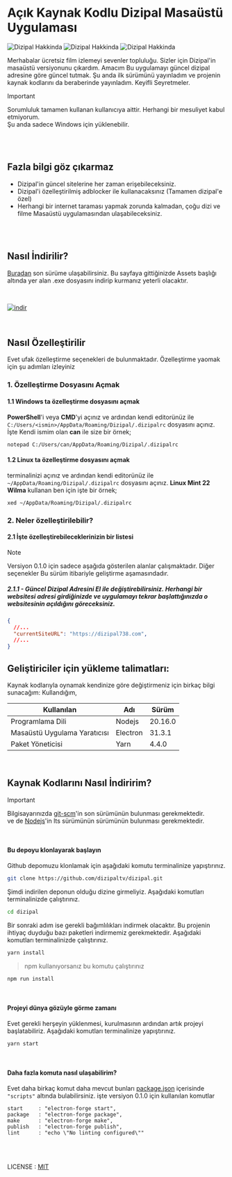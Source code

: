 # Açık Kaynak Kodlu Dizipal Masaüstü Uygulaması

![Dizipal Hakkinda](https://cdn.jsdelivr.net/gh/dizipaltv/assets/pictures/boydan-al-guzum.webp)
![Dizipal Hakkinda](https://cdn.jsdelivr.net/gh/dizipaltv/assets/pictures/arama-cibiki.webp)
![Dizipal Hakkinda](https://cdn.jsdelivr.net/gh/dizipaltv/assets/pictures/hakkinda.webp)

Merhabalar ücretsiz film izlemeyi sevenler topluluğu. Sizler için Dizipal'in masaüstü versiyonunu çıkardım. Amacım Bu uygulamayı güncel dizipal adresine göre güncel tutmak. Şu anda ilk sürümünü yayınladım ve projenin kaynak kodlarını da beraberinde yayınladım. Keyifli Seyretmeler.

> [!IMPORTANT]      
> Sorumluluk tamamen kullanan kullanıcıya aittir. Herhangi bir mesuliyet kabul etmiyorum.     
> Şu anda sadece Windows için yüklenebilir.     


<br /><br />


## Fazla bilgi göz çıkarmaz

- Dizipal'in güncel sitelerine her zaman erişebileceksiniz.
- Dizipal'i özelleştirilmiş adblocker ile kullanacaksınız (Tamamen dizipal'e özel)
- Herhangi bir internet taraması yapmak zorunda kalmadan, çoğu dizi ve filme Masaüstü uygulamasından ulaşabileceksiniz.

<br /><br />


## Nasıl İndirilir?

[Buradan](https://github.com/dizipaltv/dizipal/releases/latest) son sürüme ulaşabilirsiniz. Bu sayfaya gittiğinizde Assets başlığı altında yer alan .exe dosyasını indirip kurmanız yeterli olacaktır.

<br />

[![indir](https://cdn.jsdelivr.net/gh/dizipaltv/assets/pictures/indir.webp)](https://github.com/dizipaltv/dizipal/releases/latest)

<br />


## Nasıl Özelleştirilir
Evet ufak özelleştirme seçenekleri de bulunmaktadır. Özelleştirme yaomak için şu adımları izleyiniz <br />

### 1. Özelleştirme Dosyasını Açmak
#### 1.1 Windows ta özelleştirme dosyasını açmak
**PowerShell**'i veya **CMD**'yi açınız ve ardından kendi editorünüz ile `C:/Users/<ismin>/AppData/Roaming/Dizipal/.dizipalrc` dosyasını açınız.
İşte Kendi ismim olan **can** ile size bir örnek;
```
notepad C:/Users/can/AppData/Roaming/Dizipal/.dizipalrc
```

#### 1.2 Linux ta özelleştirme dosyasını açmak
terminalinizi açınız ve ardından kendi editorünüz ile `~/AppData/Roaming/Dizipal/.dizipalrc` dosyasını açınız.
**Linux Mint 22 Wilma** kullanan ben için işte bir örnek;
```
xed ~/AppData/Roaming/Dizipal/.dizipalrc
```


### 2. Neler özelleştirilebilir?
#### 2.1 İşte özelleştirebileceklerinizin bir listesi

> [!NOTE]     
> Versiyon 0.1.0 için sadece aşağıda gösterilen alanlar çalışmaktadır. Diğer seçenekler Bu sürüm itibariyle geliştirme aşamasındadır.

##### 2.1.1 - Güncel Dizipal Adresini El ile değiştirebilirsiniz. Herhangi bir websitesi adresi girdiğinizde ve uygulamayı tekrar başlattığınızda o websitesinin açıldığını göreceksiniz.
```json
{
  //...
  "currentSiteURL": "https://dizipal738.com",
  //...
}
```



## Geliştiriciler için yükleme talimatları:

Kaynak kodlarıyla oynamak kendinize göre değiştirmeniz için birkaç bilgi sunacağım: Kullandığım,

| Kullanılan                   | Adı      | Sürüm   |
|------------------------------| -------- | ------- |
| Programlama Dili             | Nodejs   | 20.16.0 |
| Masaüstü Uygulama Yaratıcısı | Electron | 31.3.1  |
| Paket Yöneticisi             | Yarn     | 4.4.0   |

<br />

## Kaynak Kodlarını Nasıl İndiririm?
> [!IMPORTANT]      
> Bilgisayarınızda [git-scm](https://git-scm.com/)'in son sürümünün bulunması gerekmektedir.      
> ve de [Nodejs](https://nodejs.org)'in lts sürümünün sürümünün bulunması gerekmektedir.          

<br />

#### Bu depoyu klonlayarak başlayın

Github depomuzu klonlamak için aşağıdaki komutu terminalinize yapıştırınız.

```bash
git clone https://github.com/dizipaltv/dizipal.git
```

Şimdi indirilen deponun olduğu dizine girmeliyiz. Aşağıdaki komutları terminalinizde çalıştırınız.

```bash
cd dizipal
```

Bir sonraki adım ise gerekli bağımlılıkları indirmek olacaktır. Bu projenin ihtiyaç duyduğu bazı paketleri
indirmemiz gerekmektedir. Aşağıdaki komutları terminalinizde çalıştırınız.

```bash
yarn install
```

> npm kullanıyorsanız bu komutu çalıştırınız
```bash
npm run install
```

<br />

#### Projeyi dünya gözüyle görme zamanı

Evet gerekli herşeyin yüklenmesi, kurulmasının ardından artık projeyi başlatabiliriz.
Aşağıdaki komutları terminalinize yapıştırınız.

```bash
yarn start
```

<br />

#### Daha fazla komuta nasıl ulaşabilirim?
Evet daha birkaç komut daha mevcut bunları [package.json](package.json) içerisinde `"scripts"` altında bulabilirsiniz.
işte versiyon 0.1.0 için kullanılan komutlar
```
start     : "electron-forge start",
package   : "electron-forge package",
make      : "electron-forge make",
publish   : "electron-forge publish",
lint      : "echo \"No linting configured\""
```

<br /><br />

LICENSE : [MIT](LICENSE)